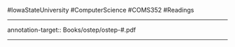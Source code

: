 #IowaStateUniversity
#ComputerScience
#COMS352
#Readings



--- 

annotation-target:: Books/ostep/ostep-#.pdf

---

